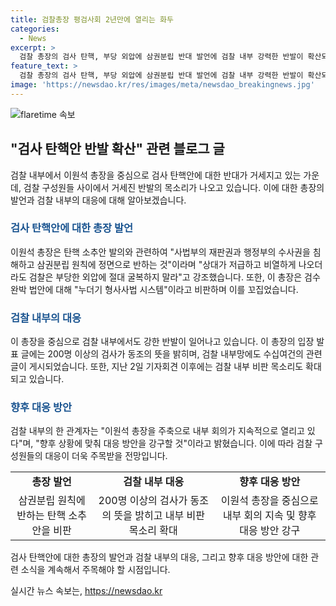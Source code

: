```yaml
---
title: 검찰총장 평검사회 2년만에 열리는 화두
categories:
  - News
excerpt: >
  검찰 총장의 검사 탄핵, 부당 외압에 삼권분립 반대 발언에 검찰 내부 강력한 반발이 확산되고 있음. 200명 이상의 검사가 동조하며 나를 탄핵하라 등의 비판 표명. 이 총장은 탄핵 소추안을 공정과 효율이 아닌 검찰권 박탈 목표로 비판하며, ‘검찰청 폐지’ 법안을 비난. 내부 회의 활발화로 평검사 회의 재개 전망도 제기됨.
feature_text: >
  검찰 총장의 검사 탄핵, 부당 외압에 삼권분립 반대 발언에 검찰 내부 강력한 반발이 확산되고 있음. 200명 이상의 검사가 동조하며 나를 탄핵하라 등의 비판 표명. 이 총장은 탄핵 소추안을 공정과 효율이 아닌 검찰권 박탈 목표로 비판하며, ‘검찰청 폐지’ 법안을 비난. 내부 회의 활발화로 평검사 회의 재개 전망도 제기됨.
image: 'https://newsdao.kr/res/images/meta/newsdao_breakingnews.jpg'
---
```


<p><img src="https://newsdao.kr/res/images/meta/newsdao_breakingnews.jpg" alt="flaretime 속보" /></p>

<h2 data-ke-size="size26">"검사 탄핵안 반발 확산" 관련 블로그 글</h2>

<p data-ke-size="size16">검찰 내부에서 이원석 총장을 중심으로 검사 탄핵안에 대한 반대가 거세지고 있는 가운데, 검찰 구성원들 사이에서 거세진 반발의 목소리가 나오고 있습니다. 이에 대한 총장의 발언과 검찰 내부의 대응에 대해 알아보겠습니다.</p>

<h3><b><span style="color: #1a5490;">검사 탄핵안에 대한 총장 발언</span></b></h3>

<p data-ke-size="size16">이원석 총장은 탄핵 소추안 발의와 관련하여 "사법부의 재판권과 행정부의 수사권을 침해하고 삼권분립 원칙에 정면으로 반하는 것"이라며 "상대가 저급하고 비열하게 나오더라도 검찰은 부당한 외압에 절대 굴복하지 말라"고 강조했습니다. 또한, 이 총장은 검수완박 법안에 대해 "누더기 형사사법 시스템"이라고 비판하며 이를 꼬집었습니다.</p>

<h3><b><span style="color: #1a5490;">검찰 내부의 대응</span></b></h3>

<p data-ke-size="size16">이 총장을 중심으로 검찰 내부에서도 강한 반발이 일어나고 있습니다. 이 총장의 입장 발표 글에는 200명 이상의 검사가 동조의 뜻을 밝히며, 검찰 내부망에도 수십여건의 관련 글이 게시되었습니다. 또한, 지난 2일 기자회견 이후에는 검찰 내부 비판 목소리도 확대되고 있습니다.</p>

<h3><b><span style="color: #1a5490;">향후 대응 방안</span></b></h3>

<p data-ke-size="size16">검찰 내부의 한 관계자는 "이원석 총장을 주축으로 내부 회의가 지속적으로 열리고 있다"며, "향후 상황에 맞춰 대응 방안을 강구할 것"이라고 밝혔습니다. 이에 따라 검찰 구성원들의 대응이 더욱 주목받을 전망입니다.</p>

<table>
  <tr>
    <td style="text-align: center; height: 17px;"><b>총장 발언</b></td>
    <td style="text-align: center; height: 17px;"><b>검찰 내부 대응</b></td>
    <td style="text-align: center; height: 17px;"><b>향후 대응 방안</b></td>
  </tr>
  <tr>
    <td style="text-align: center;">삼권분립 원칙에 반하는 탄핵 소추안을 비판</td>
    <td style="text-align: center;">200명 이상의 검사가 동조의 뜻을 밝히고 내부 비판 목소리 확대</td>
    <td style="text-align: center;">이원석 총장을 중심으로 내부 회의 지속 및 향후 대응 방안 강구</td>
  </tr>
</table>

<p data-ke-size="size16">검사 탄핵안에 대한 총장의 발언과 검찰 내부의 대응, 그리고 향후 대응 방안에 대한 관련 소식을 계속해서 주목해야 할 시점입니다.</p>
실시간 뉴스 속보는, <a href="https://newsdao.kr" rel="dofollow">https://newsdao.kr</a>



